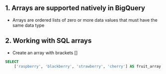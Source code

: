 ## 1. Arrays are supported natively in BigQuery

- Arrays are ordered lists of zero or more data values that must have the same data type

## 2. Working with SQL arrays

- Create an array with brackets []

```SQL
SELECT
    ['raspberry', 'blackberry', 'strawberry', 'cherry'] AS fruit_array
```